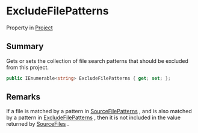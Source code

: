 # ExcludeFilePatterns

Property in [Project](./)

## Summary

Gets or sets the collection of file search patterns that should be excluded from this project.

```csharp
public IEnumerable<string> ExcludeFilePatterns { get; set; };
```

## Remarks

If a file is matched by a pattern in [SourceFilePatterns](yarn.compiler.project.sourcefilepatterns.md) , and is also matched by a pattern in [ExcludeFilePatterns](yarn.compiler.project.excludefilepatterns.md) , then it is not included in the value returned by [SourceFiles](yarn.compiler.project.sourcefiles.md) .

